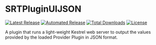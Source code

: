 # SRTPluginUIJSON
[![Latest Release](https://img.shields.io/github/v/release/Squirrelies/SRTPluginUIJSON)](https://github.com/Squirrelies/SRTPluginUIJSON/releases/latest)
[![Automated Release](https://img.shields.io/github/workflow/status/Squirrelies/SRTPluginUIJSON/Automated%20Release)](https://github.com/Squirrelies/SRTPluginUIJSON/actions?query=workflow%3AAutomated%20Release)
[![Total Downloads](https://img.shields.io/github/downloads/Squirrelies/SRTPluginUIJSON/total?color=2288EE&label=Total%20Downloads)](https://github.com/Squirrelies/SRTPluginUIJSON/releases/latest)
[![License](https://img.shields.io/github/license/Squirrelies/SRTPluginUIJSON)](https://github.com/Squirrelies/SRTPluginUIJSON/blob/master/LICENSE)

A plugin that runs a light-weight Kestrel web server to output the values provided by the loaded Provider Plugin in JSON format.

